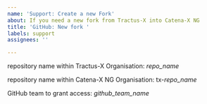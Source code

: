 ```yaml
---
name: 'Support: Create a new Fork'
about: If you need a new fork from Tractus-X into Catena-X NG
title: 'GitHub: New fork '
labels: support
assignees: ''

---
```


repository name within Tractus-X Organisation: 
*repo_name*

repository name within Catena-X NG Organisation: 
tx-*repo_name*

GitHub team to grant access: 
*github_team_name*
